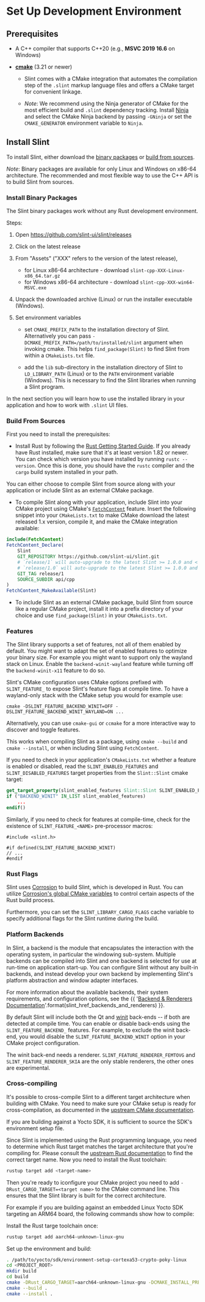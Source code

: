 <!-- Copyright © SixtyFPS GmbH <info@slint.dev> ; SPDX-License-Identifier: MIT -->
<!-- cSpell: ignore ccmake dslint femtovg -->

# Set Up Development Environment

## Prerequisites

* A C++ compiler that supports C++20 (e.g., **MSVC 2019 16.6** on Windows)

* **[cmake](https://cmake.org/download/)** (3.21 or newer)

  * Slint comes with a CMake integration that automates the compilation step of the `.slint` markup language files and offers a CMake target for convenient linkage.

  * *Note*: We recommend using the Ninja generator of CMake for the most efficient build and `.slint` dependency tracking. Install [Ninja](https://ninja-build.org) and select the CMake Ninja backend by passing `-GNinja` or set the `CMAKE_GENERATOR` environment variable to `Ninja`.

## Install Slint

To install Slint, either download the [binary packages](#install-binary-packages) or [build from sources](#build-from-sources).

*Note*: Binary packages are available for only Linux and Windows on x86-64 architecture. The recommended and most flexible way to use the C++ API is to build Slint from sources.

### Install Binary Packages

The Slint binary packages work without any Rust development environment.

Steps:

1. Open <https://github.com/slint-ui/slint/releases>

2. Click on the latest release

3. From "Assets" ("XXX" refers to the version of the latest release),

   * for Linux x86-64 architecture - download `slint-cpp-XXX-Linux-x86_64.tar.gz`
   * for Windows x86-64 architecture - download `slint-cpp-XXX-win64-MSVC.exe`

4. Unpack the downloaded archive (Linux) or run the installer executable (Windows).

5. Set environment variables

   * set `CMAKE_PREFIX_PATH` to the installation directory of Slint. Alternatively you can pass `-DCMAKE_PREFIX_PATH=/path/to/installed/slint` argument when invoking cmake. This helps `find_package(Slint)` to find Slint from within a `CMakeLists.txt` file.

   * add the `lib` sub-directory in the installation directory of Slint to `LD_LIBRARY_PATH` (Linux) or to the `PATH` environment variable (Windows). This is necessary to find the Slint libraries when running a Slint program.

In the next section you will learn how to use the installed library in your application and how to work with `.slint` UI files.

### Build From Sources

First you need to install the prerequisites:

* Install Rust by following the [Rust Getting Started Guide](https://www.rust-lang.org/learn/get-started). If you already
  have Rust installed, make sure that it's at least version 1.82 or newer. You can check which version you have installed
  by running `rustc --version`. Once this is done, you should have the `rustc` compiler and the `cargo` build system installed in your path.

You can either choose to compile Slint from source along with your application or include Slint as an external CMake package.

* To compile Slint along with your application, include Slint into your CMake project using CMake's [`FetchContent`](https://cmake.org/cmake/help/latest/module/FetchContent.html) feature. Insert the following snippet into your `CMakeLists.txt` to make CMake download the latest released 1.x version, compile it, and make the CMake
integration available:

```cmake
include(FetchContent)
FetchContent_Declare(
    Slint
    GIT_REPOSITORY https://github.com/slint-ui/slint.git
    # `release/1` will auto-upgrade to the latest Slint >= 1.0.0 and < 2.0.0
    # `release/1.0` will auto-upgrade to the latest Slint >= 1.0.0 and < 1.1.0
    GIT_TAG release/1
    SOURCE_SUBDIR api/cpp
)
FetchContent_MakeAvailable(Slint)
```

* To include Slint as an external CMake package, build Slint from source like a regular CMake project, install it into a prefix directory of your choice and use `find_package(Slint)` in your `CMakeLists.txt`.


### Features

The Slint library supports a set of features, not all of them enabled by default.
You might want to adapt the set of enabled features to optimize your binary
size. For example you might want to support only the wayland stack on Linux.
Enable the `backend-winit-wayland` feature while turning off the
`backend-winit-x11` feature to do so.

Slint's CMake configuration uses CMake options prefixed with `SLINT_FEATURE_` to
expose Slint's feature flags at compile time. To have a wayland-only stack with
the CMake setup you would for example use:

   `cmake -DSLINT_FEATURE_BACKEND_WINIT=OFF -DSLINT_FEATURE_BACKEND_WINIT_WAYLAND=ON ...`

Alternatively, you can use `cmake-gui` or `ccmake` for a more interactive way
to discover and toggle features.

This works when compiling Slint as a package, using `cmake --build` and
`cmake --install`, or when including Slint using `FetchContent`.

If you need to check in your application's `CMakeLists.txt` whether a feature is enabled
or disabled, read the `SLINT_ENABLED_FEATURES` and `SLINT_DISABLED_FEATURES` target
properties from the `Slint::Slint` cmake target:

```cmake
get_target_property(slint_enabled_features Slint::Slint SLINT_ENABLED_FEATURES)
if ("BACKEND_WINIT" IN_LIST slint_enabled_features)
    ...
endif()
```

Similarly, if you need to check for features at compile-time, check for the existence
of `SLINT_FEATURE_<NAME>` pre-processor macros:

```
#include <slint.h>

#if defined(SLINT_FEATURE_BACKEND_WINIT)
// ...
#endif
```

### Rust Flags

Slint uses [Corrosion](https://github.com/corrosion-rs/corrosion) to build Slint, which is developed in Rust. You can utilize [Corrosion's global CMake variables](https://corrosion-rs.github.io/corrosion/usage.html#global-corrosion-options) to control certain aspects of the Rust build process.

Furthermore, you can set the `SLINT_LIBRARY_CARGO_FLAGS` cache variable to specify additional flags for the Slint runtime during the build.

### Platform Backends

In Slint, a backend is the module that encapsulates the interaction with the operating system,
in particular the windowing sub-system. Multiple backends can be compiled into Slint and one
backend is selected for use at run-time on application start-up. You can configure Slint without
any built-in backends, and instead develop your own backend by implementing Slint's platform
abstraction and window adapter interfaces.

For more information about the available backends, their system requirements, and configuration
options, see the {{ '[Backend & Renderers Documentation]({})'.format(slint_href_backends_and_renderers) }}.

By default Slint will include both the Qt and
[winit](https://crates.io/crates/winit) back-ends -- if both are detected at
compile time. You can enable or disable back-ends using the
`SLINT_FEATURE_BACKEND_` features. For example, to exclude the winit back-end,
you would disable the `SLINT_FEATURE_BACKEND_WINIT` option in your CMake
project configuration.

The winit back-end needs a renderer. `SLINT_FEATURE_RENDERER_FEMTOVG` and
`SLINT_FEATURE_RENDERER_SKIA` are the only stable renderers, the other ones are
experimental.

### Cross-compiling

It's possible to cross-compile Slint to a different target architecture when
building with CMake. You need to make sure your CMake setup is ready for
cross-compilation, as documented in the [upstream CMake documentation](https://cmake.org/cmake/help/latest/manual/cmake-toolchains.7.html#cross-compiling).

If you are building against a Yocto SDK, it is sufficient to source the SDK's environment setup file.

Since Slint is implemented using the Rust programming language, you need to
determine which Rust target matches the target architecture that you're
compiling for. Please consult the [upstream Rust documentation](https://doc.rust-lang.org/nightly/rustc/platform-support.html) to find the correct target name. Now you need to install the Rust toolchain:

```sh
rustup target add <target-name>
```

Then you're ready to iconfigure your CMake project you need to add
`-DRust_CARGO_TARGET=<target name>` to the CMake command line.
This ensures that the Slint library is built for the correct architecture.

For example if you are building against an embedded Linux Yocto SDK targeting
an ARM64 board, the following commands show how to compile:

Install the Rust targe toolchain once:

<!-- cSpell:disable -->
```sh
rustup target add aarch64-unknown-linux-gnu
```
<!-- cSpell:enable -->

Set up the environment and build:

<!-- cSpell:disable -->
```sh
. /path/to/yocto/sdk/environment-setup-cortexa53-crypto-poky-linux
cd <PROJECT_ROOT>
mkdir build
cd build
cmake -DRust_CARGO_TARGET=aarch64-unknown-linux-gnu -DCMAKE_INSTALL_PREFIX=/slint/install/path ..
cmake --build .
cmake --install .
```

